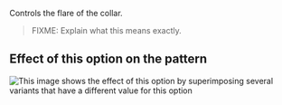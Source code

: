 Controls the flare of the collar.

> FIXME: Explain what this means exactly.

## Effect of this option on the pattern

![This image shows the effect of this option by superimposing several variants that have a different value for this option](carlton\_collarflare\_sample.svg "Effect of this option on the pattern")
